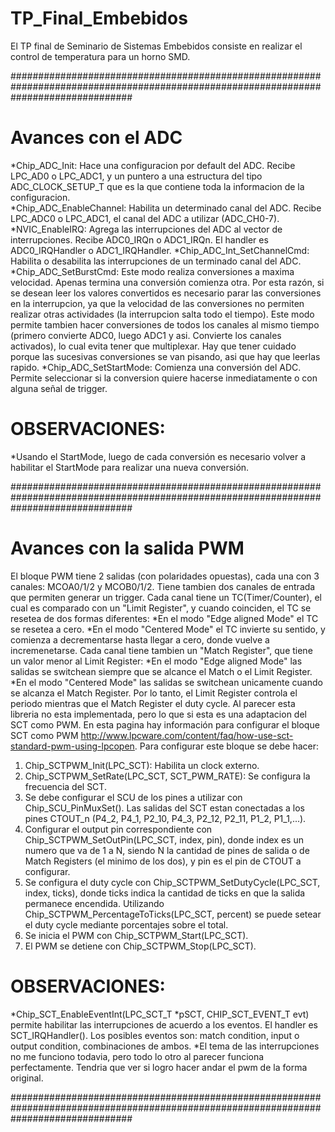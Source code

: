 # TP_Final_Embebidos
El TP final de Seminario de Sistemas Embebidos consiste en realizar el control de temperatura para un horno SMD.

######################################################################################################################################
# Avances con el ADC
*Chip_ADC_Init: Hace una configuracion por default del ADC. Recibe LPC_AD0 o LPC_ADC1, y un puntero a una estructura
	del tipo ADC_CLOCK_SETUP_T que es la que contiene toda la informacion de la configuracion.	
*Chip_ADC_EnableChannel: Habilita un determinado canal del ADC. Recibe LPC_ADC0 o LPC_ADC1, el canal del ADC a utilizar (ADC_CH0-7).
*NVIC_EnableIRQ: Agrega las interrupciones del ADC al vector de interrupciones. Recibe ADC0_IRQn o ADC1_IRQn. 
	El handler es ADC0_IRQHandler o ADC1_IRQHandler.
*Chip_ADC_Int_SetChannelCmd: Habilita o desabilita las interrupciones de un terminado canal del ADC.
*Chip_ADC_SetBurstCmd: Este modo realiza conversiones a maxima velocidad. Apenas termina una conversión comienza otra. Por esta razón,
	si se desean leer los valores convertidos es necesario parar las conversiones en la interrupcion, ya que la velocidad de las
	conversiones no permiten realizar otras actividades (la interrupcion salta todo el tiempo). Este modo permite tambien hacer
	conversiones de todos los canales al mismo tiempo (primero convierte ADC0, luego ADC1 y asi. Convierte los canales activados),
	lo cual evita tener que multiplexar. Hay que tener cuidado porque las sucesivas conversiones se van pisando, asi que hay que 
	leerlas rapido.
*Chip_ADC_SetStartMode: Comienza una conversión del ADC. Permite seleccionar si la conversion quiere hacerse inmediatamente o con
	alguna señal de trigger.
	
# OBSERVACIONES: 
*Usando el StartMode, luego de cada conversión es necesario volver a habilitar el StartMode para realizar una nueva conversión.

######################################################################################################################################
# Avances con la salida PWM
El bloque PWM tiene 2 salidas (con polaridades opuestas), cada una con 3 canales: MCOA0/1/2 y MCOB0/1/2. Tiene tambien dos canales
de entrada que permiten generar un trigger.
Cada canal tiene un TC(Timer/Counter), el cual es comparado con un "Limit Register", y cuando coinciden, el TC se resetea de dos formas
diferentes:
*En el modo "Edge aligned Mode" el TC se resetea a cero.
*En el modo "Centered Mode" el TC invierte su sentido, y comienza a decrementarse hasta llegar a cero, donde vuelve a incremenetarse.
Cada canal tiene tambien un "Match Register", que tiene un valor menor al Limit Register:
*En el modo "Edge aligned Mode" las salidas se switchean siempre que se alcance el Match o el Limit Register.
*En el modo "Centered Mode" las salidas se switchean unicamente cuando se alcanza el Match Register.
Por lo tanto, el Limit Register controla el periodo mientras que el Match Register el duty cycle.
Al parecer esta libreria no esta implementada, pero lo que si esta es una adaptacion del SCT como PWM. En esta pagina hay información
para configurar el bloque SCT como PWM http://www.lpcware.com/content/faq/how-use-sct-standard-pwm-using-lpcopen. 
Para configurar este bloque se debe hacer:
1) Chip_SCTPWM_Init(LPC_SCT): Habilita un clock externo.
2) Chip_SCTPWM_SetRate(LPC_SCT, SCT_PWM_RATE): Se configura la frecuencia del SCT.
3) Se debe configurar el SCU de los pines a utilizar con Chip_SCU_PinMuxSet(). Las salidas del SCT estan conectadas a los pines 
	CTOUT_n (P4_2, P4_1, P2_10, P4_3, P2_12, P2_11, P1_2, P1_1,...).
4) Configurar el output pin correspondiente con Chip_SCTPWM_SetOutPin(LPC_SCT, index, pin), donde index es un numero que va de 1 a N,
	siendo N la cantidad de pines de salida o de Match Registers (el minimo de los dos), y pin es el pin de CTOUT a configurar.
5) Se configura el duty cycle con Chip_SCTPWM_SetDutyCycle(LPC_SCT, index, ticks), donde ticks indica la cantidad de ticks en que la 
	salida permanece encendida. Utilizando Chip_SCTPWM_PercentageToTicks(LPC_SCT, percent) se puede setear el duty cycle mediante
	porcentajes sobre el total.
6) Se inicia el PWM con Chip_SCTPWM_Start(LPC_SCT).
7) El PWM se detiene con Chip_SCTPWM_Stop(LPC_SCT).

# OBSERVACIONES:
*Chip_SCT_EnableEventInt(LPC_SCT_T *pSCT, CHIP_SCT_EVENT_T evt) permite habilitar las interrupciones de acuerdo a los eventos. El
	handler es SCT_IRQHandler(). Los posibles eventos son: match condition, input o output condition, combinaciones de ambos.
*El tema de las interrupciones no me funciono todavia, pero todo lo otro al parecer funciona perfectamente. Tendria que ver si logro
	hacer andar el pwm de la forma original.	

######################################################################################################################################


















